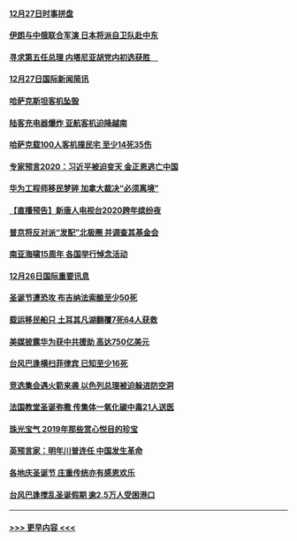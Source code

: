 #### [12月27日时事拼盘](../pages/prog202/a102738992.md?t=12280911) 
#### [伊朗与中俄联合军演 日本将派自卫队赴中东](../pages/prog202/a102738823.md?t=12280911) 
#### [寻求第五任总理 内塔尼亚胡党内初选获胜　](../pages/prog202/a102738772.md?t=12280911) 
#### [12月27日国际新闻简讯](../pages/prog202/a102738604.md?t=12280911) 
#### [哈萨克斯坦客机坠毁](../pages/prog202/a102738606.md?t=12280911) 
#### [陆客充电器爆炸 亚航客机迫降越南](../pages/prog202/a102738530.md?t=12280911) 
#### [哈萨克载100人客机撞民宅 至少14死35伤](../pages/prog202/a102738485.md?t=12280911) 
#### [专家预言2020：习近平被迫变天 金正恩逃亡中国](../pages/prog202/a102738340.md?t=12280911) 
#### [华为工程师移民梦碎 加拿大裁决“必须离境”](../pages/prog202/a102738306.md?t=12280911) 
#### [【直播预告】新唐人电视台2020跨年缤纷夜](../pages/prog202/a102738273.md?t=12280911) 
#### [普京将反对派“发配”北极圈 并调查其基金会](../pages/prog202/a102738056.md?t=12280911) 
#### [南亚海啸15周年 各国举行悼念活动](../pages/prog202/a102738043.md?t=12280911) 
#### [12月26日国际重要讯息](../pages/prog202/a102737872.md?t=12280911) 
#### [圣诞节遭恐攻 布吉纳法索酿至少50死](../pages/prog202/a102737869.md?t=12280911) 
#### [载运移民船只 土耳其凡湖翻覆7死64人获救](../pages/prog202/a102737839.md?t=12280911) 
#### [美媒披露华为获中共援助 高达750亿美元](../pages/prog202/a102737744.md?t=12280911) 
#### [台风巴逢横扫菲律宾 已知至少16死](../pages/prog202/a102737673.md?t=12280911) 
#### [竞选集会遇火箭来袭 以色列总理被迫躲进防空洞](../pages/prog202/a102737659.md?t=12280911) 
#### [法国教堂圣诞弥撒 传集体一氧化碳中毒21人送医](../pages/prog202/a102737634.md?t=12280911) 
#### [珠光宝气 2019年那些赏心悦目的珍宝](../pages/prog202/a102737509.md?t=12280911) 
#### [英预言家：明年川普连任 中国发生革命](../pages/prog202/a102737473.md?t=12280911) 
#### [各地庆圣诞节 庄重传统亦有感恩欢乐](../pages/prog202/a102737408.md?t=12280911) 
#### [台风巴逢搅乱圣诞假期 逾2.5万人受困港口](../pages/prog202/a102737251.md?t=12280911) 

----
#### [ >>> 更早内容 <<< ](../indexes/prog202-earlier.md)
